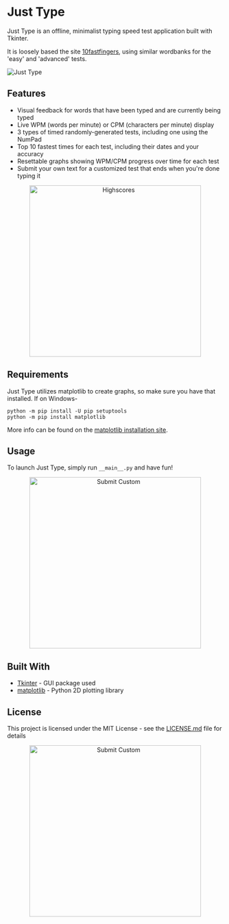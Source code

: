 # Just Type
Just Type is an offline, minimalist typing speed test application built with Tkinter.

It is loosely based the site [10fastfingers](http://10fastfingers.com/typing-test/english), using similar wordbanks for the 'easy' and 'advanced' tests.

![Just Type](http://i.imgur.com/YS79Jk2.gif)

## Features
* Visual feedback for words that have been typed and are currently being typed
* Live WPM (words per minute) or CPM (characters per minute) display
* 3 types of timed randomly-generated tests, including one using the NumPad
* Top 10 fastest times for each test, including their dates and your accuracy
* Resettable graphs showing WPM/CPM progress over time for each test
* Submit your own text for a customized test that ends when you're done typing it

<p align="center">
  <img src="http://i.imgur.com/SHWOUrI.png" alt="Highscores" width="400"/>
</p>

## Requirements

Just Type utilizes matplotlib to create graphs, so make sure you have that installed. If on Windows-

```
python -m pip install -U pip setuptools
python -m pip install matplotlib
```

More info can be found on the [matplotlib installation site](https://matplotlib.org/users/installing.html).

## Usage

To launch Just Type, simply run `__main__.py` and have fun!

<p align="center">
  <img src="http://i.imgur.com/sGglfSM.png" alt="Submit Custom" width="400"/>
</p>

## Built With

* [Tkinter](https://wiki.python.org/moin/TkInter) - GUI package used
* [matplotlib](https://matplotlib.org/) - Python 2D plotting library

## License

This project is licensed under the MIT License - see the [LICENSE.md](LICENSE.md) file for details

<p align="center">
  <img src="http://i.imgur.com/xmZ6wzu.png" alt="Submit Custom" width="400"/>
</p>
